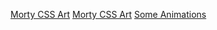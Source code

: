 [Morty CSS Art](https://codepen.io/MuLx10/pen/YzwNEJo)
[Morty CSS Art](https://codepen.io/MuLx10/pen/BajzJQP)
[Some Animations](https://codepen.io/collection/DaLZGW)
